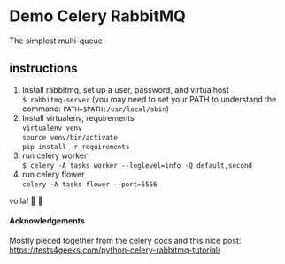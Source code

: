 # Demo Celery RabbitMQ
The simplest multi-queue

## instructions
1. Install rabbitmq, set up a user, password, and virtualhost  
`$ rabbitmq-server` (you may need to set your PATH to understand the command: `PATH=$PATH:/usr/local/sbin`)    
2. Install virtualenv, requirements  
`virtualenv venv`   
`source venv/bin/activate`  
`pip install -r requirements` 
3. run celery worker   
`$ celery -A tasks worker --loglevel=info -Q default,second` 
4. run celery flower   
`celery -A tasks flower --port=5556`

voila! :tanabata_tree: :rabbit:

#### Acknowledgements
Mostly pieced together from the celery docs and this nice post:
https://tests4geeks.com/python-celery-rabbitmq-tutorial/
